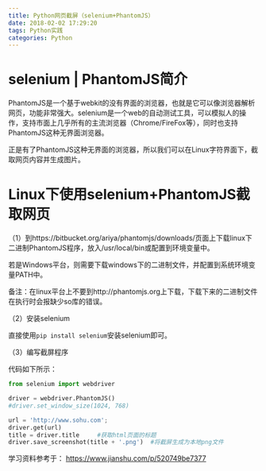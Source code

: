 ```yaml
---
title: Python网页截屏（selenium+PhantomJS）
date: 2018-02-02 17:29:20
tags: Python实践
categories: Python
---
```


# selenium | PhantomJS简介

PhantomJS是一个基于webkit的没有界面的浏览器，也就是它可以像浏览器解析网页，功能非常强大。selenium是一个web的自动测试工具，可以模拟人的操作，支持市面上几乎所有的主流浏览器（Chrome/FireFox等），同时也支持PhantomJS这种无界面浏览器。

正是有了PhantomJS这种无界面的浏览器，所以我们可以在Linux字符界面下，截取网页内容并生成图片。

# Linux下使用selenium+PhantomJS截取网页

（1）到https://bitbucket.org/ariya/phantomjs/downloads/页面上下载linux下二进制PhantomJS程序，放入/usr/local/bin或配置到环境变量中。

若是Windows平台，则需要下载windows下的二进制文件，并配置到系统环境变量PATH中。

备注：在linux平台上不要到http://phantomjs.org上下载，下载下来的二进制文件在执行时会报缺少so库的错误。

（2）安装selenium

直接使用`pip install selenium`安装selenium即可。

（3）编写截屏程序

代码如下所示：

```Python
from selenium import webdriver

driver = webdriver.PhantomJS()
#driver.set_window_size(1024, 768)

url = 'http://www.sohu.com';
driver.get(url)
title = driver.title     #获取html页面的标题
driver.save_screenshot(title + '.png')  #将截屏生成为本地png文件
```


学习资料参考于：
https://www.jianshu.com/p/520749be7377

